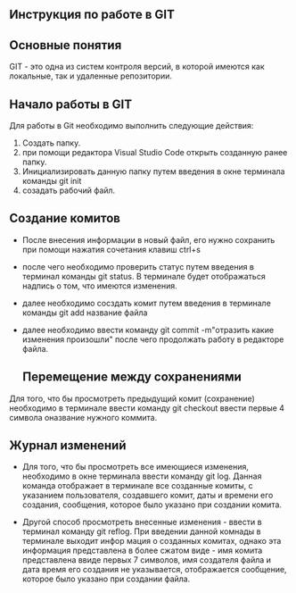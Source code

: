 ## Инструкция по работе в GIT

## Основные понятия

GIT - это одна из систем контроля версий, в которой имеются как локальные, так и удаленные репозитории.

## Начало работы в GIT

Для работы в Git необходимо выполнить следующие действия:

1. Создать папку.
2. при помощи редактора Visual Studio Code открыть созданную ранее папку.
3. Инициализировать данную папку путем введения в окне терминала  команды git init
4. созадать рабочий файл.

## Создание комитов

* После внесения информации в новый файл, его нужно сохранить при помощи нажатия сочетания клавиш  ctrl+s
* после чего необходимо проверить статус путем введения в терминал команды git status. В терминале будет отображаться надпись о том, что имеются изменения.
* далее необходимо сосздать комит путем введения в терминале команды git add название файла
* далее необходимо ввести команду  git commit -m"отразить какие изменения произошли"
после чего продолжать работу в редакторе файла.

  ## Перемещение между сохранениями
Для того, что бы просмотреть предыдущий комит (сохранение) необходимо в терминале ввести команду git checkout ввести первые 4 символа оназвание нужного коммита.

## Журнал изменений

* Для того, что бы просмотреть все имеющиеся изменения, необходимо в окне терминала ввести команду git log. Данная команда отображает в терминале все созданные комиты, с указанием пользователя, создавшего комит, даты и времени его создания, сообщения, которое  было указано при создании комита.

* Другой способ просмотреть внесенные изменения  - ввести в терминал команду git reflog. При введении данной комнады в терминале выходит инфор
мация о созданных комитах, однако эта информация представлена в более сжатом виде - имя комита представлена ввиде первых 7 символов, имя создателя файла и дата время его создания  не указывается, отображается сообщение, которое было указано при создании файла.
